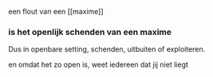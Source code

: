 een flout van een [[maxime]]
### is het openlijk schenden van een maxime
Dus in openbare setting, schenden, uitbuiten of exploiteren.


en omdat het zo open is, weet iedereen dat jij niet liegt


